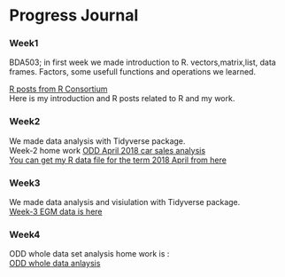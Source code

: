 #  Progress Journal


### Week1
BDA503; in first week we made introduction to R. vectors,matrix,list, data frames. Factors, some usefull functions and operations we learned.  

[R posts from R Consortium](week1/hw.html) <br>
Here is my introduction and R posts related to R and my work.


### Week2
We made data analysis with Tidyverse package.    
Week-2 home work [ODD April 2018 car sales analysis](week2/week221.html)<br>
[You can get my R data file for the term 2018 April from here](week2/odd_car_sales_data_april_18.rds)<br>

### Week3
We made data analysis and visiulation with Tidyverse package.    
[Week-3 EGM data is here](week3/week3.html)<br>

### Week4
ODD whole data set analysis home work is : <br>
[ODD whole data anlaysis](week4/oddWholeDatav2.html)<br>
